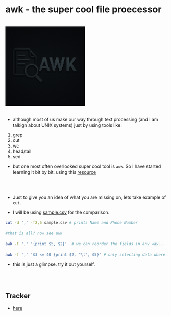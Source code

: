 # awk - the super cool file proecessor

<br>

<img src="./awk.png" alt="awk" width=250 />

<br>
<br>

- although most of us make our way through text processing (and I am talkign about UNIX systems) just by using tools like:

1. grep
2. cut
3. wc
4. head/tail
5. sed

- but one most often overlooked super cool tool is `awk`. So I have started learning it bit by bit. using this [resource](https://www.grymoire.com/Unix/Awk.html)

<br>
<br>


- Just to give you an idea of what you are missing on, lets take example of `cut`.

- I will be using [sample.csv](./sample.csv) for the comparison.

```bash
cut -d ',' -f2,5 sample.csv # prints Name and Phone Number

#that is all? now see awk

awk -F ',' '{print $5, $2}'  # we can reorder the fields in any way... want more?

awk -f ',' '$3 <= 40 {print $2, "\t", $5}' # only selecting data where age <= 40 (conditinal)
```

- this is just a glimpse. try it out yourself.


<br>
<br>


## Tracker

- [here](https://www.grymoire.com/Unix/Awk.html#uh-13)
